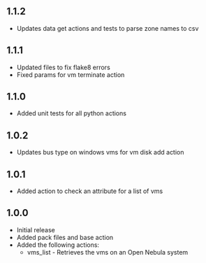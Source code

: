 ## 1.1.2
- Updates data get actions and tests to parse zone names to csv

## 1.1.1
- Updated files to fix flake8 errors
- Fixed params for vm terminate action

## 1.1.0
- Added unit tests for all python actions

## 1.0.2
- Updates bus type on windows vms for vm disk add action

## 1.0.1
- Added action to check an attribute for a list of vms

## 1.0.0

- Initial release
- Added pack files and base action
- Added the following actions:
  - vms_list - Retrieves the vms on an Open Nebula system

